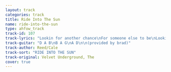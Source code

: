 ```yaml
---
layout: track
categories: track
title: Ride Into The Sun
name: ride-into-the-sun
type: ahfow_track
track-id: 107
track-lyrics: "Lookin for another chance\nFor someone else to be\nLookin for another place\nTo ride into the sun\n\nRide into the sun\nRide into the sun\nRide into the sun\nRide into the sun\n\nWaitin for the ships to sail\nLooking for an end\nRidin for another time\nTo ride into the sun\n\nRide into the sun\nRide into the sun\nRide into the sun\nRide into the sun"
track-guitar: "D A B\nB A G\nA D\n\n(provided by brad)"
track-author: Reed/Cale
track-sort: "RIDE INTO THE SUN"
track-original: Velvet Underground, The
cover: true
---
```

